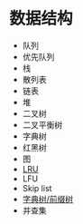 # 数据结构

- 队列
- 优先队列
- 栈
- 散列表
- 链表
- 堆
- 二叉树
- 二叉平衡树
- 字典树
- 红黑树
- 图
- [LRU](./LRU)
- LFU
- Skip list
- [字典树/前缀树](./Trie/)
- 并查集